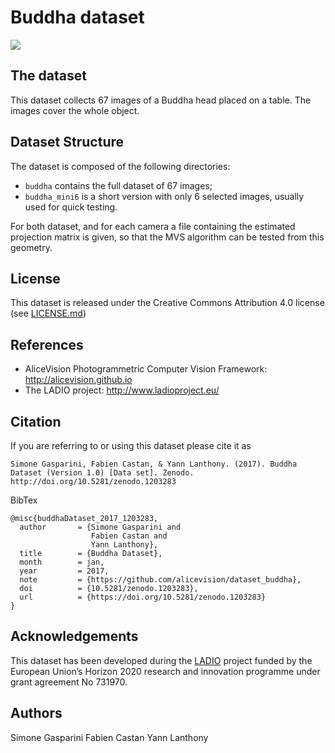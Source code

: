 # Buddha dataset

![](capdigitalCourtyard.png)


## The dataset
This dataset collects 67 images of a Buddha head placed on a table.
The images cover the whole object.

## Dataset Structure
The dataset is composed of the following directories:

 - `buddha` contains the full dataset of 67 images;
 - `buddha_mini6` is a short version with only 6 selected images, usually used for quick testing.

For both dataset, and for each camera a file containing the estimated projection matrix is given, so that the MVS algorithm can be tested from this geometry.

## License

This dataset is released under the Creative Commons Attribution 4.0 license (see [LICENSE.md](LICENSE.md))

## References

- AliceVision Photogrammetric Computer Vision Framework: http://alicevision.github.io
- The LADIO project: http://www.ladioproject.eu/

## Citation

If you are referring to or using this dataset please cite it as

```
Simone Gasparini, Fabien Castan, & Yann Lanthony. (2017). Buddha Dataset (Version 1.0) [Data set]. Zenodo. http://doi.org/10.5281/zenodo.1203283
```

BibTex
```
@misc{buddhaDataset_2017_1203283,
  author       = {Simone Gasparini and
                  Fabien Castan and
                  Yann Lanthony},
  title        = {Buddha Dataset},
  month        = jan,
  year         = 2017,
  note         = {https://github.com/alicevision/dataset_buddha},
  doi          = {10.5281/zenodo.1203283},
  url          = {https://doi.org/10.5281/zenodo.1203283}
}
```

## Acknowledgements
This dataset has been developed during the [LADIO](http://www.ladioproject.eu/) project funded by the European Union’s Horizon 2020 research and innovation programme under grant agreement No 731970.

## Authors

Simone Gasparini
Fabien Castan
Yann Lanthony
